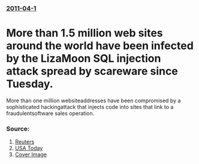 ### [2011-04-1](/news/2011/04/1/index.md)

# More than 1.5 million web sites around the world have been infected by the LizaMoon SQL injection attack spread by scareware since Tuesday. 

More than one million websiteaddresses have been compromised by a sophisticated hackingattack that injects code into sites that link to a fraudulentsoftware sales operation.


### Source:

1. [Reuters](http://www.reuters.com/article/2011/04/01/hackers-idUSN0116927520110401)
2. [USA Today](http://content.usatoday.com/communities/ondeadline/post/2011/04/mass-scareware-attack-hits-15m-websites-so-far/1)
2. [Cover Image](http://s4.reutersmedia.net/resources_v2/images/rcom-default.png)
